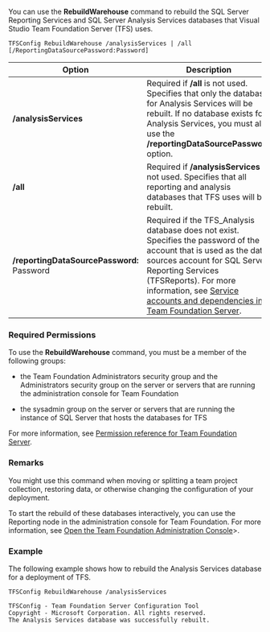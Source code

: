 You can use the **RebuildWarehouse** command to rebuild the SQL Server Reporting Services and SQL Server Analysis Services databases that Visual Studio Team Foundation Server (TFS) uses.

	TFSConfig RebuildWarehouse /analysisServices | /all [/ReportingDataSourcePassword:Password]

<table>
	<thead>
		<tr>
			<th>Option</th>
			<th>Description</th>
		</tr>
	</thead>
	<tbody>
		<tr>
			<td><strong>/analysisServices</strong></td>
			<td>
				Required if <strong>/all</strong> is not used.
				Specifies that only the database for Analysis Services will be rebuilt.
				If no database exists for Analysis Services, you must also use the <strong>/reportingDataSourcePassword</strong> option.
			</td>
		</tr>
		<tr>
			<td><strong>/all</strong></td>
			<td>
				Required if <strong>/analysisServices</strong> is not used.
				Specifies that all reporting and analysis databases that TFS uses will be rebuilt.
			</td>
		</tr>
		<tr>
			<td><strong>/reportingDataSourcePassword:</strong> Password</td>
			<td>
				Required if the TFS_Analysis database does not exist.
				Specifies the password of the account that is used as the data sources account for SQL Server Reporting Services (TFSReports).
				For more information, see <a href="https://msdn.microsoft.com/library/cf314289-96ef-4f70-9c2b-a130d7287442">Service accounts and dependencies in Team Foundation Server</a>.
			</td>
		</tr>
	</tbody>
</table>

### Required Permissions

To use the **RebuildWarehouse** command, you must be a member of the following groups:

-   the Team Foundation Administrators security group and the Administrators security group on the server or servers that are running the administration console for Team Foundation

-   the sysadmin group on the server or servers that are running the instance of SQL Server that hosts the databases for TFS

For more information, see [Permission reference for Team Foundation Server](../../../security/permissions.md).

### Remarks

You might use this command when moving or splitting a team project collection, restoring data, or otherwise changing the configuration of your deployment.

To start the rebuild of these databases interactively, you can use the Reporting node in the administration console for Team Foundation. For more information, see [Open the Team Foundation Administration Console](https://msdn.microsoft.com/library/d4e7d06b-fd68-43d1-8baf-ce31c8989a02)>.

### Example

The following example shows how to rebuild the Analysis Services database for a deployment of TFS.

    TFSConfig RebuildWarehouse /analysisServices

    TFSConfig - Team Foundation Server Configuration Tool
    Copyright - Microsoft Corporation. All rights reserved.
    The Analysis Services database was successfully rebuilt.

